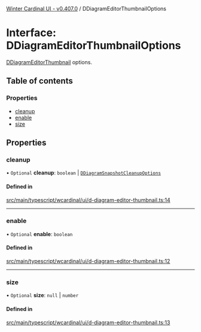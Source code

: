 [Winter Cardinal UI - v0.407.0](../index.md) / DDiagramEditorThumbnailOptions

# Interface: DDiagramEditorThumbnailOptions

[DDiagramEditorThumbnail](../classes/DDiagramEditorThumbnail.md) options.

## Table of contents

### Properties

- [cleanup](DDiagramEditorThumbnailOptions.md#cleanup)
- [enable](DDiagramEditorThumbnailOptions.md#enable)
- [size](DDiagramEditorThumbnailOptions.md#size)

## Properties

### cleanup

• `Optional` **cleanup**: `boolean` \| [`DDiagramSnapshotCleanupOptions`](DDiagramSnapshotCleanupOptions.md)

#### Defined in

[src/main/typescript/wcardinal/ui/d-diagram-editor-thumbnail.ts:14](https://github.com/winter-cardinal/winter-cardinal-ui/blob/v0.407.0/src/main/typescript/wcardinal/ui/d-diagram-editor-thumbnail.ts#L14)

___

### enable

• `Optional` **enable**: `boolean`

#### Defined in

[src/main/typescript/wcardinal/ui/d-diagram-editor-thumbnail.ts:12](https://github.com/winter-cardinal/winter-cardinal-ui/blob/v0.407.0/src/main/typescript/wcardinal/ui/d-diagram-editor-thumbnail.ts#L12)

___

### size

• `Optional` **size**: ``null`` \| `number`

#### Defined in

[src/main/typescript/wcardinal/ui/d-diagram-editor-thumbnail.ts:13](https://github.com/winter-cardinal/winter-cardinal-ui/blob/v0.407.0/src/main/typescript/wcardinal/ui/d-diagram-editor-thumbnail.ts#L13)
